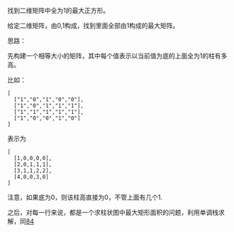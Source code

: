 找到二维矩阵中全为1的最大正方形。

给定二维矩阵，由0,1构成，找到里面全部由1构成的最大矩阵。

思路：

先构建一个相等大小的矩阵，其中每个值表示以当前值为底的上面全为1的柱有多高。

比如：

```
[
  ["1","0","1","0","0"],
  ["1","0","1","1","1"],
  ["1","1","1","1","1"],
  ["1","0","0","1","0"]
]
```

表示为

```
[
  [1,0,0,0,0],
  [2,0,1,1,1],
  [3,1,1,2,2],
  [4,0,0,3,0]
]
```

注意，如果底为0，则该柱高直接为0，不管上面有几个1.

之后，对每一行来说，都是一个求柱状图中最大矩形面积的问题，利用单调栈求解，同[84](../0084)

